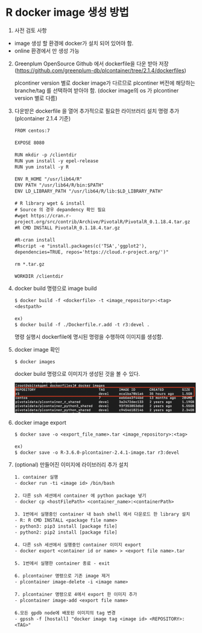 # R docker image 생성 방법

1. 사전 검토 사항
- image 생성 할 환경에 docker가 설치 되어 있어야 함.
- online 환경에서 만 생성 가능

2. Greenplum OpenSource Github 에서 dockerfile을 다운 받아 저장
    (https://github.com/greenplum-db/plcontainer/tree/2.1.4/dockerfiles)

    plcontiner version 별로 docker image가 다르므로 plcontiner 버전에 해당하는 branche/tag 를 선택하여 받아야 함.
    (docker image의 os 가 plcontiner version 별로 다름)

3. 다운받은 dockerfile 을 열어 추가적으로 필요한 라이브러리 설치 명령 추가 (plcontainer 2.1.4 기준)

    ```
    FROM centos:7

    EXPOSE 8080

    RUN mkdir -p /clientdir
    RUN yum install -y epel-release
    RUN yum install -y R

    ENV R_HOME "/usr/lib64/R"
    ENV PATH "/usr/lib64/R/bin:$PATH"
    ENV LD_LIBRARY_PATH "/usr/lib64/R/lib:$LD_LIBRARY_PATH"

    # R library wget & install
    # Source 의 경우 depandency 확인 필요
    #wget https://cran.r-project.org/src/contrib/Archive/PivotalR/PivotalR_0.1.18.4.tar.gz 
    #R CMD INSTALL PivotalR_0.1.18.4.tar.gz

    #R-cran install
    #Rscript -e "install.packages(c('TSA','ggplot2'), dependencies=TRUE, repos='https://cloud.r-project.org/')"

    rm *.tar.gz

    WORKDIR /clientdir
    ```

4. docker build 명령으로 image build
    ```
    $ docker build -f <dockerfile> -t <image_repository>:<tag> <destpath>

    ex) 
    $ docker build -f ./Dockerfile.r.add -t r3:devel .

    ```

    명령 실행시 dockerfile에 명시된 명령을 수행하여 이미지를 생성함. 

5. docker image 확인
    ```
    $ docker images
    ```
    docker build 명령으로 이미지가 생성된 것을 볼 수 있다.

    ![docker images](./img/docker_img_list.png)
6. docker image export

    ```
    $ docker save -o <export_file_name>.tar <image_repository>:<tag>
    
    ex)
    $ docker save -o R-3.6.0-plcontainer-2.4.1-image.tar r3:devel
    ```
    
7. (optional) 만들어진 이미지에 라이브러리 추가 설치
    ```
    1. container 실행 
    - docker run -ti <image id> /bin/bash

    2. 다른 ssh 세션에서 container 에 python package 넣기 
    - docker cp <hostFilePath> <container_name>:<containerPath> 

    3. 1번에서 실행중인 container 내 bash shell 에서 다운로드 한 library 설치 
    - R: R CMD INSTALL <package file name>
    - python3: pip3 install [package file]
    - python2: pip2 install [package file]

    4. 다른 ssh 세션에서 실행중인 container 이미지 export 
    - docker export <container id or name> > <export file name>.tar

    5. 1번에서 실행한 container 종료 - exit

    6. plcontainer 명령으로 기존 image 제거 
    - plcontainer image-delete -i <image name>

    7. plcontainer 명령으로 4에서 export 한 이미지 추가 
    - plcontainer image-add <export file name>

    6.모든 gpdb node에 배포된 이미지의 tag 변경 
    - gpssh -f [hostall] "docker image tag <image id> <REPOSITORY>:<TAG>"

    ```